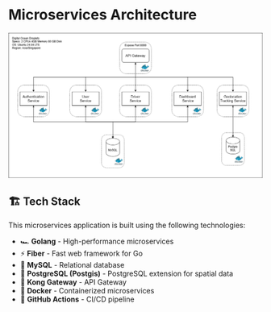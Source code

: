 # Microservices Architecture

![Microservices Architecture](./Architecture.png)

## 🏗 Tech Stack

This microservices application is built using the following technologies:

- 🏎 **Golang** - High-performance microservices
- ⚡ **Fiber** - Fast web framework for Go
- 🐬 **MySQL** - Relational database
- 🐘 **PostgreSQL (Postgis)** - PostgreSQL extension for spatial data
- 🔀 **Kong Gateway** - API Gateway
- 🐳 **Docker** - Containerized microservices
- 🔄 **GitHub Actions** - CI/CD pipeline